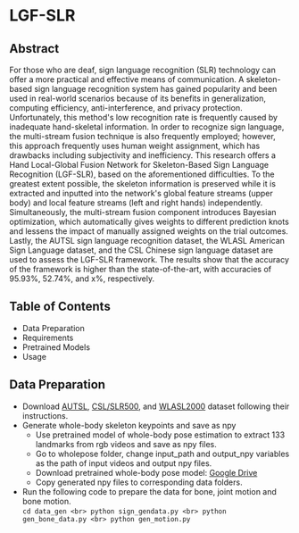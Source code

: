 # LGF-SLR
## Abstract
For those who are deaf, sign language recognition (SLR) technology can offer a more practical and effective means of communication. A skeleton-based sign language recognition system has gained popularity and been used in real-world scenarios because of its benefits in generalization, computing efficiency, anti-interference, and privacy protection. Unfortunately, this method's low recognition rate is frequently caused by inadequate hand-skeletal information. In order to recognize sign language, the multi-stream fusion technique is also frequently employed; however, this approach frequently uses human weight assignment, which has drawbacks including subjectivity and inefficiency. This research offers a Hand Local-Global Fusion Network for Skeleton-Based Sign Language Recognition (LGF-SLR), based on the aforementioned difficulties. To the greatest extent possible, the skeleton information is preserved while it is extracted and inputted into the network's global feature streams (upper body) and local feature streams (left and right hands) independently. Simultaneously, the multi-stream fusion component introduces Bayesian optimization, which automatically gives weights to different prediction knots and lessens the impact of manually assigned weights on the trial outcomes. Lastly, the AUTSL sign language recognition dataset, the WLASL American Sign Language dataset, and the CSL Chinese sign language dataset are used to assess the LGF-SLR framework. The results show that the accuracy of the framework is higher than the state-of-the-art, with accuracies of 95.93%, 52.74%, and x%, respectively.
## Table of Contents
* Data Preparation
* Requirements
* Pretrained Models
* Usage
## Data Preparation
* Download [AUTSL](https://chalearnlap.cvc.uab.es/dataset/40/description/), [CSL/SLR500](https://link.zhihu.com/?target=http%3A//home.ustc.edu.cn/~pjh/openresources/cslr-dataset-2015/index.html), and [WLASL2000](https://dxli94.github.io/WLASL/) dataset following their instructions.
* Generate whole-body skeleton keypoints and save as npy
  * Use pretrained model of whole-body pose estimation to extract 133 landmarks from rgb videos and save as npy files.
  * Go to wholepose folder, change input_path and output_npy variables as the path of input videos and output npy files.
  * Download pretrained whole-body pose model: [Google Drive](https://drive.google.com/file/d/1f_c3uKTDQ4DR3CrwMSI8qdsTKJvKVt7p/view?usp=sharing)
  * Copy generated npy files to corresponding data folders.
* Run the following code to prepare the data for bone, joint motion and bone motion.<br>
`cd data_gen <br>
python sign_gendata.py <br>
python gen_bone_data.py <br>
python gen_motion.py`
